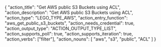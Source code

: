 {
"action_title": "Get AWS public S3 Buckets using ACL",
"action_description": "Get AWS public S3 Buckets using ACL",
"action_type": "LEGO_TYPE_AWS",
"action_entry_function": "aws_get_public_s3_buckets",
"action_needs_credential": true,
"action_output_type": "ACTION_OUTPUT_TYPE_LIST",
"action_supports_poll": true,
"action_supports_iteration": true,
"action_verbs": ["filter"],
"action_nouns": [
"aws",
"s3",
"public",
"ACL"
]
}
  